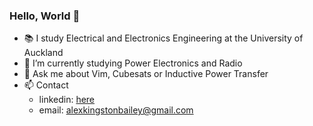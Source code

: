 ### Hello, World 👋

- 📚 I study Electrical and Electronics Engineering at the University of Auckland 
- 🌱 I’m currently studying Power Electronics and Radio
- 💬 Ask me about Vim, Cubesats or Inductive Power Transfer
- 📫 Contact 
  - linkedin: [here](https://www.linkedin.com/in/alexanderkingstonbailey/)
  - email: [alexkingstonbailey@gmail.com](sendto:alexkingstonbailey@gmail.com)
